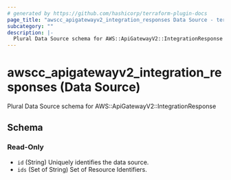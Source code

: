 ```yaml
---
# generated by https://github.com/hashicorp/terraform-plugin-docs
page_title: "awscc_apigatewayv2_integration_responses Data Source - terraform-provider-awscc"
subcategory: ""
description: |-
  Plural Data Source schema for AWS::ApiGatewayV2::IntegrationResponse
---
```


# awscc_apigatewayv2_integration_responses (Data Source)

Plural Data Source schema for AWS::ApiGatewayV2::IntegrationResponse



<!-- schema generated by tfplugindocs -->
## Schema

### Read-Only

- `id` (String) Uniquely identifies the data source.
- `ids` (Set of String) Set of Resource Identifiers.
